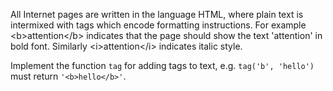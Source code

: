All Internet pages are written in the language HTML, where plain text is intermixed with tags which encode formatting instructions. For example \<b\>attention\</b\> indicates that the page should show the text 'attention' in bold font. Similarly \<i\>attention\</i\> indicates italic style.

Implement the function `tag` for adding tags to text, e.g. `tag('b', 'hello')` must return `'<b>hello</b>'`.
